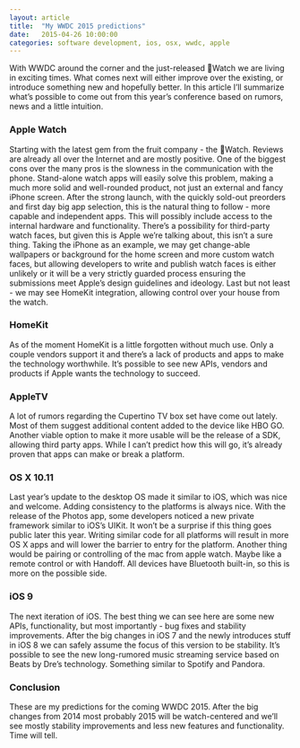 ```yaml
---
layout: article
title:  "My WWDC 2015 predictions"
date:   2015-04-26 10:00:00
categories: software development, ios, osx, wwdc, apple
---
```

With WWDC around the corner and the just-released Watch we are living in exciting times. What comes next will either improve over the existing, or introduce something new and hopefully better. In this article I’ll summarize what’s possible to come out from this year’s conference based on rumors, news and a little intuition.

### Apple Watch
Starting with the latest gem from the fruit company - the Watch. Reviews are already all over the Internet and are mostly positive. One of the biggest cons over the many pros is the slowness in the communication with the phone. Stand-alone watch apps will easily solve this problem, making a much more solid and well-rounded product, not just an external and fancy iPhone screen. After the strong launch, with the quickly sold-out preorders and first day big app selection, this is the natural thing to follow - more capable and independent apps. This will possibly include access to the internal hardware and functionality. There’s a possibility for third-party watch faces, but given this is Apple we’re talking about, this isn’t a sure thing. Taking the iPhone as an example, we may get change-able wallpapers or background for the home screen and more custom watch faces, but allowing developers to write and publish watch faces is either unlikely or it will be a very strictly guarded process ensuring the submissions meet Apple’s design guidelines and ideology. Last but not least - we may see HomeKit integration, allowing control over your house from the watch.

### HomeKit
As of the moment HomeKit is a little forgotten without much use. Only a couple vendors support it and there’s a lack of products and apps to make the technology worthwhile. It’s possible to see new APIs, vendors and products if Apple wants the technology to succeed.

### AppleTV
A lot of rumors regarding the Cupertino TV box set have come out lately. Most of them suggest additional content added to the device like HBO GO. Another viable option to make it more usable will be the release of a SDK, allowing third party apps. While I can’t predict how this will go, it’s already proven that apps can make or break a platform.

### OS X 10.11
Last year’s update to the desktop OS made it similar to iOS, which was nice and welcome. Adding consistency to the platforms is always nice. With the release of the Photos app, some developers noticed a new private framework similar to iOS’s UIKit. It won’t be a surprise if this thing goes public later this year. Writing similar code for all platforms will result in more OS X apps and will lower the barrier to entry for the platform. Another thing would be pairing or controlling of the mac from apple watch. Maybe like a remote control or with Handoff. All devices have Bluetooth built-in, so this is more on the possible side.

### iOS 9
The next iteration of iOS. The best thing we can see here are some new APIs, functionality, but most importantly - bug fixes and stability improvements. After the big changes in iOS 7 and the newly introduces stuff in iOS 8 we can safely assume the focus of this version to be stability. It’s possible to see the new long-rumored music streaming service based on Beats by Dre’s technology. Something similar to Spotify and Pandora.

### Conclusion
These are my predictions for the coming WWDC 2015. After the big changes from 2014 most probably 2015 will be watch-centered and we’ll see mostly stability improvements and less new features and functionality. Time will tell.
